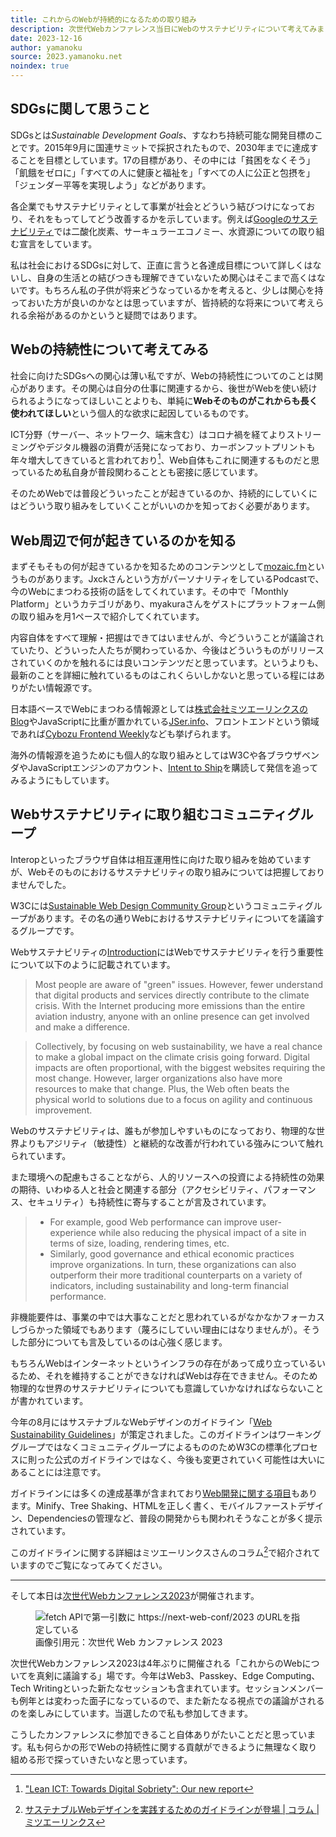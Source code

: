 ```yaml
---
title: これからのWebが持続的になるための取り組み
description: 次世代Webカンファレンス当日にWebのサステナビリティについて考えてみました
date: 2023-12-16
author: yamanoku
source: 2023.yamanoku.net
noindex: true
---
```


## SDGsに関して思うこと

SDGsとは<em>Sustainable Development Goals</em>、すなわち持続可能な開発目標のことです。2015年9月に国連サミットで採択されたもので、2030年までに達成することを目標としています。17の目標があり、その中には「貧困をなくそう」「飢餓をゼロに」「すべての人に健康と福祉を」「すべての人に公正と包摂を」「ジェンダー平等を実現しよう」などがあります。

各企業でもサステナビリティとして事業が社会とどういう結びつけになっており、それをもってしてどう改善するかを示しています。例えば[Googleのサステナビリティ](https://sustainability.google/intl/ja/commitments/)では二酸化炭素、サーキュラーエコノミー、水資源についての取り組む宣言をしています。

私は社会におけるSDGsに対して、正直に言うと各達成目標について詳しくはないし、自身の生活との結びつきも理解できていないため関心はそこまで高くはないです。もちろん私の子供が将来どうなっているかを考えると、少しは関心を持っておいた方が良いのかなとは思っていますが、皆持続的な将来について考えられる余裕があるのかというと疑問ではあります。

## Webの持続性について考えてみる

社会に向けたSDGsへの関心は薄い私ですが、Webの持続性についてのことは関心があります。その関心は自分の仕事に関連するから、後世がWebを使い続けられるようになってほしいことよりも、単純に**Webそのものがこれからも長く使われてほしい**という個人的な欲求に起因しているものです。

ICT分野（サーバー、ネットワーク、端末含む）はコロナ禍を経てよりストリーミングやデジタル機器の消費が活発になっており、カーボンフットプリントも年々増大してきていると言われており[^1]、Web自体もこれに関連するものだと思っているため私自身が普段関わることとも密接に感じています。

[^1]: ["Lean ICT: Towards Digital Sobriety": Our new report](https://theshiftproject.org/en/article/lean-ict-our-new-report/)

そのためWebでは普段どういったことが起きているのか、持続的にしていくにはどういう取り組みをしていくことがいいのかを知っておく必要があります。

## Web周辺で何が起きているのかを知る

まずそもそもの何が起きているかを知るためのコンテンツとして[mozaic.fm](https://mozaic.fm/)というものがあります。Jxckさんという方がパーソナリティをしているPodcastで、今のWebにまつわる技術の話をしてくれています。その中で「Monthly Platform」というカテゴリがあり、myakuraさんをゲストにプラットフォーム側の取り組みを月1ペースで紹介してくれています。

内容自体をすべて理解・把握はできてはいませんが、今どういうことが議論されていたり、どういった人たちが関わっているか、今後はどういうものがリリースされていくのかを触れるには良いコンテンツだと思っています。というよりも、最新のことを詳細に触れているものはこれくらいしかないと思っている程にはありがたい情報源です。

日本語ベースでWebにまつわる情報源としては[株式会社ミツエーリンクスのBlog](https://www.mitsue.co.jp/knowledge/)やJavaScriptに比重が置かれている[JSer.info](https://jser.info/)、フロントエンドという領域であれば[Cybozu Frontend Weekly](https://zenn.dev/topics/cybozufrontendweek)なども挙げられます。

海外の情報源を追うためにも個人的な取り組みとしてはW3Cや各ブラウザベンダやJavaScriptエンジンのアカウント、[Intent to Ship](https://botsin.space/@intenttoship)を購読して発信を追ってみるようにもしています。

## Webサステナビリティに取り組むコミュニティグループ

Interopといったブラウザ自体は相互運用性に向けた取り組みを始めていますが、Webそのものにおけるサステナビリティの取り組みについては把握しておりませんでした。

W3Cには[Sustainable Web Design Community Group](https://www.w3.org/community/sustyweb/)というコミュニティグループがあります。その名の通りWebにおけるサステナビリティについてを議論するグループです。

Webサステナビリティの[Introduction](https://w3c.github.io/sustyweb/intro.html)にはWebでサステナビリティを行う重要性について以下のように記載されています。

> Most people are aware of "green" issues. However, fewer understand that digital products and services directly contribute to the climate crisis. With the Internet producing more emissions than the entire aviation industry, anyone with an online presence can get involved and make a difference.

> Collectively, by focusing on web sustainability, we have a real chance to make a global impact on the climate crisis going forward. Digital impacts are often proportional, with the biggest websites requiring the most change. However, larger organizations also have more resources to make that change. Plus, the Web often beats the physical world to solutions due to a focus on agility and continuous improvement.

Webのサステナビリティは、誰もが参加しやすいものになっており、物理的な世界よりもアジリティ（敏捷性）と継続的な改善が行われている強みについて触れられています。

また環境への配慮もさることながら、人的リソースへの投資による持続性の効果の期待、いわゆる人と社会と関連する部分（アクセシビリティ、パフォーマンス、セキュリティ）も持続性に寄与することが言及されています。

> - For example, good Web performance can improve user-experience while also reducing the physical impact of a site in terms of size, loading, rendering times, etc.
> - Similarly, good governance and ethical economic practices improve organizations. In turn, these organizations can also outperform their more traditional counterparts on a variety of indicators, including sustainability and long-term financial performance.

非機能要件は、事業の中では大事なことだと思われているがなかなかフォーカスしづらかった領域でもあります（蔑ろにしていい理由にはなりませんが）。そうした部分についても言及しているのは心強く感じます。

もちろんWebはインターネットというインフラの存在があって成り立っているいるため、それを維持することができなければWebは存在できません。そのため物理的な世界のサステナビリティについても意識していかなければならないことが書かれています。

今年の8月にはサステナブルなWebデザインのガイドライン「[Web Sustainability Guidelines](https://w3c.github.io/sustyweb/)」が策定されました。このガイドラインはワーキンググループではなくコミュニティグループによるもののためW3Cの標準化プロセスに則った公式のガイドラインではなく、今後も変更されていく可能性は大いにあることには注意です。

ガイドラインには多くの達成基準が含まれており[Web開発に関する項目](https://w3c.github.io/sustyweb/#web-development)もあります。Minify、Tree Shaking、HTMLを正しく書く、モバイルファーストデザイン、Dependenciesの管理など、普段の開発からも関われそうなことが多く提示されています。

このガイドラインに関する詳細はミツエーリンクスさんのコラム[^2]で紹介されていますのでご覧になってみてください。

[^2]: [サステナブルWebデザインを実践するためのガイドラインが登場 | コラム | ミツエーリンクス](https://www.mitsue.co.jp/knowledge/column/20230926.html)

---

そして本日は[次世代Webカンファレンス2023](https://nextwebconf.connpass.com/event/300174/)が開催されます。

<figure>
  <img src="https://i.gyazo.com/f5b9f54a0220d41201bdde573a3e11c3.png" alt="fetch APIで第一引数に https://next-web-conf/2023 のURLを指定している" loading="lazy">
  <figcaption>画像引用元：次世代 Web カンファレンス 2023</figcaption>
</figure>

次世代Webカンファレンス2023は4年ぶりに開催される「これからのWebについてを真剣に議論する」場です。今年はWeb3、Passkey、Edge Computing、Tech Writingといった新たなセッションも含まれています。セッションメンバーも例年とは変わった面子になっているので、また新たなる視点での議論がされるのを楽しみにしています。当選したので私も参加してきます。

こうしたカンファレンスに参加できること自体ありがたいことだと思っています。私も何らかの形でWebの持続性に関する貢献ができるように無理なく取り組める形で探っていきたいなと思っています。
